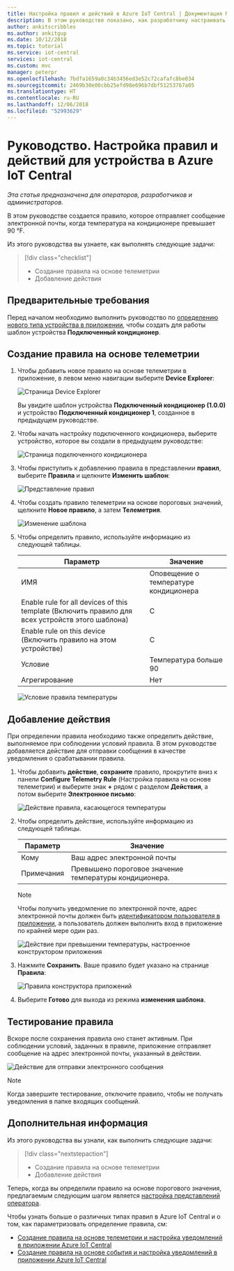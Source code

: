 ```yaml
---
title: Настройка правил и действий в Azure IoT Central | Документация Майкрософт
description: В этом руководстве показано, как разработчику настраивать правила и действия на основе телеметрии в своем приложении Azure IoT Central.
author: ankitscribbles
ms.author: ankitgup
ms.date: 10/12/2018
ms.topic: tutorial
ms.service: iot-central
services: iot-central
ms.custom: mvc
manager: peterpr
ms.openlocfilehash: 7bdfa1659a0c34b3456ed3e52c72cafafc8be034
ms.sourcegitcommit: 2469b30e00cbb25efd98e696b7dbf51253767a05
ms.translationtype: HT
ms.contentlocale: ru-RU
ms.lasthandoff: 12/06/2018
ms.locfileid: "52993629"
---
```

# <a name="tutorial-configure-rules-and-actions-for-your-device-in-azure-iot-central"></a>Руководство. Настройка правил и действий для устройства в Azure IoT Central

*Эта статья предназначена для операторов, разработчиков и администраторов.*

В этом руководстве создается правило, которое отправляет сообщение электронной почты, когда температура на кондиционере превышает 90 &deg;F.

Из этого руководства вы узнаете, как выполнять следующие задачи:

> [!div class="checklist"]
> * Создание правила на основе телеметрии
> * Добавление действия

## <a name="prerequisites"></a>Предварительные требования

Перед началом необходимо выполнить руководство по [определению нового типа устройства в приложении](tutorial-define-device-type.md), чтобы создать для работы шаблон устройства **Подключенный кондиционер**.

## <a name="create-a-telemetry-based-rule"></a>Создание правила на основе телеметрии

1. Чтобы добавить новое правило на основе телеметрии в приложение, в левом меню навигации выберите **Device Explorer**:

    ![Страница Device Explorer](media/tutorial-configure-rules/explorerpage1.png)

    Вы увидите шаблон устройства **Подключенный кондиционер (1.0.0)** и устройство **Подключенный кондиционер 1**, созданное в предыдущем руководстве.

2. Чтобы начать настройку подключенного кондиционера, выберите устройство, которое вы создали в предыдущем руководстве:

    ![Страница подключенного кондиционера](media/tutorial-configure-rules/builderdevicelist1.png)

3. Чтобы приступить к добавлению правила в представлении **правил**, выберите **Правила** и щелкните **Изменить шаблон**:

    ![Представление правил](media/tutorial-configure-rules/builderedittemplate.png)

4. Чтобы создать правило телеметрии на основе пороговых значений, щелкните **Новое правило**, а затем **Телеметрия**.

    ![Изменение шаблона](media/tutorial-configure-rules/buildernewrule.png)

5. Чтобы определить правило, используйте информацию из следующей таблицы.

    | Параметр                                      | Значение                             |
    | -------------------------------------------- | ------------------------------    |
    | ИМЯ                                         | Оповещение о температуре кондиционера |
    | Enable rule for all devices of this template (Включить правило для всех устройств этого шаблона) | С                                |
    | Enable rule on this device (Включить правило на этом устройстве)                   | С                                |
    | Условие                                    | Температура больше 90    |
    | Агрегирование                                  | Нет                              |

    ![Условие правила температуры](media/tutorial-configure-rules/buildertemperaturerule1.png)

## <a name="add-an-action"></a>Добавление действия

При определении правила необходимо также определить действие, выполняемое при соблюдении условий правила. В этом руководстве добавляется действие для отправки сообщения в качестве уведомления о срабатывании правила.

1. Чтобы добавить **действие**, **сохраните** правило, прокрутите вниз к панели **Configure Telemetry Rule** (Настройка правила на основе телеметрии) и выберите знак **+** рядом с разделом **Действия**, а потом выберите **Электронное письмо**:

    ![Действие правила, касающегося температуры](media/tutorial-configure-rules/builderaddaction1.png)

2. Чтобы определить действие, используйте информацию из следующей таблицы.

    | Параметр   | Значение                          |
    | --------- | ------------------------------ |
    | Кому        | Ваш адрес электронной почты             |
    | Примечания     | Превышено пороговое значение температуры кондиционера. |

    > [!NOTE]
    > Чтобы получить уведомление по электронной почте, адрес электронной почты должен быть [идентификатором пользователя в приложении](howto-administer.md), а пользователь должен выполнить вход в приложение по крайней мере один раз.

    ![Действие при превышении температуры, настроенное конструктором приложения](media/tutorial-configure-rules/buildertemperatureaction.png)

3. Нажмите **Сохранить**. Ваше правило будет указано на странице **Правила**:

    ![Правила конструктора приложений](media/tutorial-configure-rules/builderrules1.png)

4. Выберите **Готово** для выхода из режима **изменения шаблона**.
 

## <a name="test-the-rule"></a>Тестирование правила

Вскоре после сохранения правила оно станет активным. При соблюдении условий, заданных в правиле, приложение отправляет сообщение на адрес электронной почты, указанный в действии.

![Действие для отправки электронного сообщения](media/tutorial-configure-rules/email.png)

> [!NOTE]
> Когда завершите тестирование, отключите правило, чтобы не получать уведомления в папке входящих сообщений. 

## <a name="next-steps"></a>Дополнительная информация

Из этого руководства вы узнали, как выполнить следующие задачи:

<!-- Repeat task list from intro -->
> [!div class="nextstepaction"]
> * Создание правила на основе телеметрии
> * Добавление действия

Теперь, когда вы определили правило на основе порогового значения, предлагаемым следующим шагом является [настройка представлений оператора](tutorial-customize-operator.md).

Чтобы узнать больше о различных типах правил в Azure IoT Central и о том, как параметризовать определение правила, см:
* [Создание правила на основе телеметрии и настройка уведомлений в приложении Azure IoT Central](howto-create-telemetry-rules.md)
* [Создание правила на основе события и настройка уведомлений в приложении Azure IoT Central](howto-create-event-rules.md)

<!-- Next tutorials in the sequence -->
